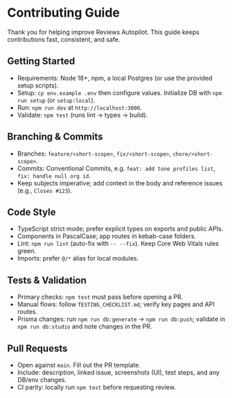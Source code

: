 # Contributing Guide

Thank you for helping improve Reviews Autopilot. This guide keeps contributions fast, consistent, and safe.

## Getting Started
- Requirements: Node 18+, npm, a local Postgres (or use the provided setup scripts).
- Setup: `cp env.example .env` then configure values. Initialize DB with `npm run setup` (or `setup:local`).
- Run: `npm run dev` at `http://localhost:3000`.
- Validate: `npm test` (runs lint → types → build).

## Branching & Commits
- Branches: `feature/<short-scope>`, `fix/<short-scope>`, `chore/<short-scope>`.
- Commits: Conventional Commits, e.g. `feat: add tone profiles list`, `fix: handle null org id`.
- Keep subjects imperative; add context in the body and reference issues (e.g., `Closes #123`).

## Code Style
- TypeScript strict mode; prefer explicit types on exports and public APIs.
- Components in PascalCase; app routes in kebab-case folders.
- Lint: `npm run lint` (auto-fix with `-- --fix`). Keep Core Web Vitals rules green.
- Imports: prefer `@/*` alias for local modules.

## Tests & Validation
- Primary checks: `npm test` must pass before opening a PR.
- Manual flows: follow `TESTING_CHECKLIST.md`; verify key pages and API routes.
- Prisma changes: run `npm run db:generate` → `npm run db:push`; validate in `npm run db:studio` and note changes in the PR.

## Pull Requests
- Open against `main`. Fill out the PR template.
- Include: description, linked issue, screenshots (UI), test steps, and any DB/env changes.
- CI parity: locally run `npm test` before requesting review.
